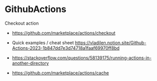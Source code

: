 # GithubActions

Checkout action

- https://github.com/marketplace/actions/checkout

- Quick examples / cheat sheet https://vladilen.notion.site/Github-Actions-2023-1b847dd7e3d74718a1faaf69970ff8bd

- https://stackoverflow.com/questions/58139175/running-actions-in-another-directory

- https://github.com/marketplace/actions/cache
